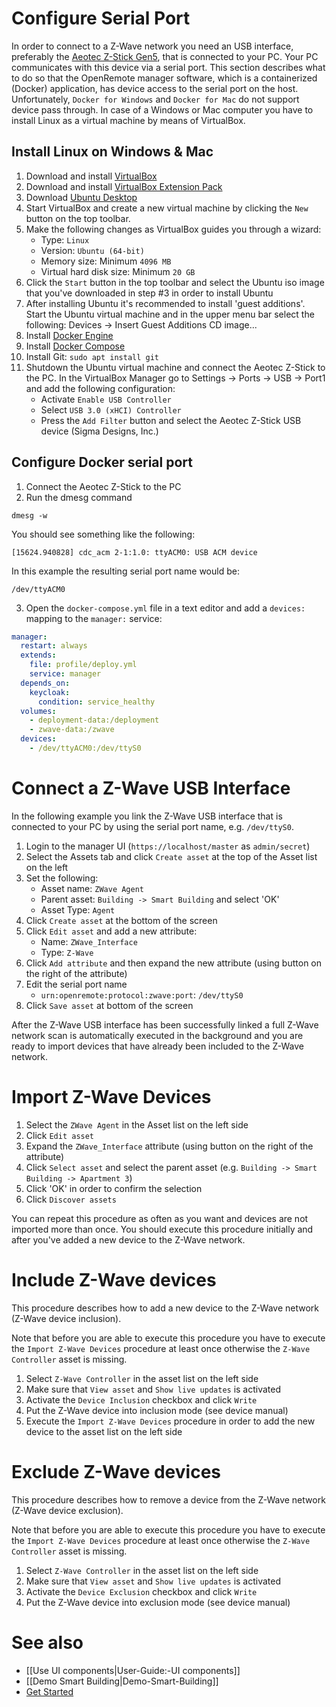 # Configure Serial Port

In order to connect to a Z-Wave network you need an USB interface, preferably the [Aeotec Z-Stick Gen5](http://aeotec.com/z-wave-usb-stick), that is connected to your PC. Your PC communicates with this device via a serial port. This section describes what to do so that the OpenRemote manager software, which is a containerized (Docker) application, has device access to the serial port on the host. Unfortunately, `Docker for Windows` and `Docker for Mac` do not support device pass through. In case of a Windows or Mac computer you have to install Linux as a virtual machine by means of VirtualBox.     

## Install Linux on Windows & Mac

1. Download and install [VirtualBox](https://www.virtualbox.org/wiki/Downloads) 
2. Download and install [VirtualBox Extension Pack](https://www.virtualbox.org/wiki/Downloads)     
3. Download [Ubuntu Desktop](https://ubuntu.com/download/desktop)
4. Start VirtualBox and create a new virtual machine by clicking the `New` button on the top toolbar.    
5. Make the following changes as VirtualBox guides you through a wizard:   
   * Type: `Linux`
   * Version: `Ubuntu (64-bit)`
   * Memory size: Minimum `4096 MB`
   * Virtual hard disk size: Minimum `20 GB`
6. Click the `Start` button in the top toolbar and select the Ubuntu iso image that you've downloaded in step #3 in order to install Ubuntu
7. After installing Ubuntu it's recommended to install 'guest additions'. Start the Ubuntu virtual machine and in the upper menu bar select the following: Devices -> Insert Guest Additions CD image... 
8. Install [Docker Engine](https://docs.docker.com/install/linux/docker-ce/ubuntu/)
9. Install [Docker Compose](https://docs.docker.com/compose/install/)
10. Install Git: `sudo apt install git`
11. Shutdown the Ubuntu virtual machine and connect the Aeotec Z-Stick to the PC. In the VirtualBox Manager go to Settings -> Ports -> USB -> Port1 and add the following configuration:
    * Activate `Enable USB Controller`
    * Select `USB 3.0 (xHCI) Controller`
    * Press the `Add Filter` button and select the Aeotec Z-Stick USB device (Sigma Designs, Inc.) 

## Configure Docker serial port 

1. Connect the Aeotec Z-Stick to the PC
2. Run the dmesg command
```
dmesg -w
```
You should see something like the following:
```
[15624.940828] cdc_acm 2-1:1.0: ttyACM0: USB ACM device
```
In this example the resulting serial port name would be:
```
/dev/ttyACM0
``` 
3. Open the `docker-compose.yml` file in a text editor and add a `devices:` mapping to the `manager:` service:
```yml
manager:
  restart: always
  extends:
    file: profile/deploy.yml
    service: manager
  depends_on:
    keycloak:
      condition: service_healthy
  volumes:
    - deployment-data:/deployment
    - zwave-data:/zwave
  devices:
    - /dev/ttyACM0:/dev/ttyS0
```

# Connect a Z-Wave USB Interface

In the following example you link the Z-Wave USB interface that is connected to your PC by using the serial port name, e.g. `/dev/ttyS0`.

1. Login to the manager UI (`https://localhost/master` as `admin/secret`)
2. Select the Assets tab and click `Create asset` at the top of the Asset list on the left 
3. Set the following:
   * Asset name: `ZWave Agent`
   * Parent asset: `Building -> Smart Building` and select 'OK'
   * Asset Type: `Agent`
4. Click `Create asset` at the bottom of the screen
5. Click `Edit asset` and add a new attribute:
   * Name: `ZWave_Interface`
   * Type: `Z-Wave`
6. Click `Add attribute` and then expand the new attribute (using button on the right of the attribute) 
7. Edit the serial port name
   * `urn:openremote:protocol:zwave:port`: `/dev/ttyS0` 
7. Click `Save asset` at bottom of the screen

After the Z-Wave USB interface has been successfully linked a full Z-Wave network scan is automatically executed in the background and you are ready to import devices that have already been included to the Z-Wave network.

# Import Z-Wave Devices

1. Select the `ZWave Agent` in the Asset list on the left side
2. Click `Edit asset`
3. Expand the `ZWave_Interface` attribute (using button on the right of the attribute)
4. Click `Select asset` and select the parent asset (e.g. `Building -> Smart Building -> Apartment 3`)
5. Click 'OK' in order to confirm the selection
6. Click `Discover assets`

You can repeat this procedure as often as you want and devices are not imported more than once. You should execute this procedure initially and after you've added a new device to the Z-Wave network.

# Include Z-Wave devices

This procedure describes how to add a new device to the Z-Wave network (Z-Wave device inclusion). 

Note that before you are able to execute this procedure you have to execute the `Import Z-Wave Devices` procedure at least once otherwise the `Z-Wave Controller` asset is missing.

1. Select `Z-Wave Controller` in the asset list on the left side
2. Make sure that `View asset` and `Show live updates` is activated
3. Activate the `Device Inclusion` checkbox and click `Write`   
4. Put the Z-Wave device into inclusion mode (see device manual)
5. Execute the `Import Z-Wave Devices` procedure in order to add the new device to the asset list on the left side

# Exclude Z-Wave devices

This procedure describes how to remove a device from the Z-Wave network (Z-Wave device exclusion). 

Note that before you are able to execute this procedure you have to execute the `Import Z-Wave Devices` procedure at least once otherwise the `Z-Wave Controller` asset is missing.

1. Select `Z-Wave Controller` in the asset list on the left side
2. Make sure that `View asset` and `Show live updates` is activated
3. Activate the `Device Exclusion` checkbox and click `Write`   
4. Put the Z-Wave device into exclusion mode (see device manual)

# See also

- [[Use UI components|User-Guide:-UI components]]
- [[Demo Smart Building|Demo-Smart-Building]]
- [Get Started](https://openremote.io/get-started-manager/)